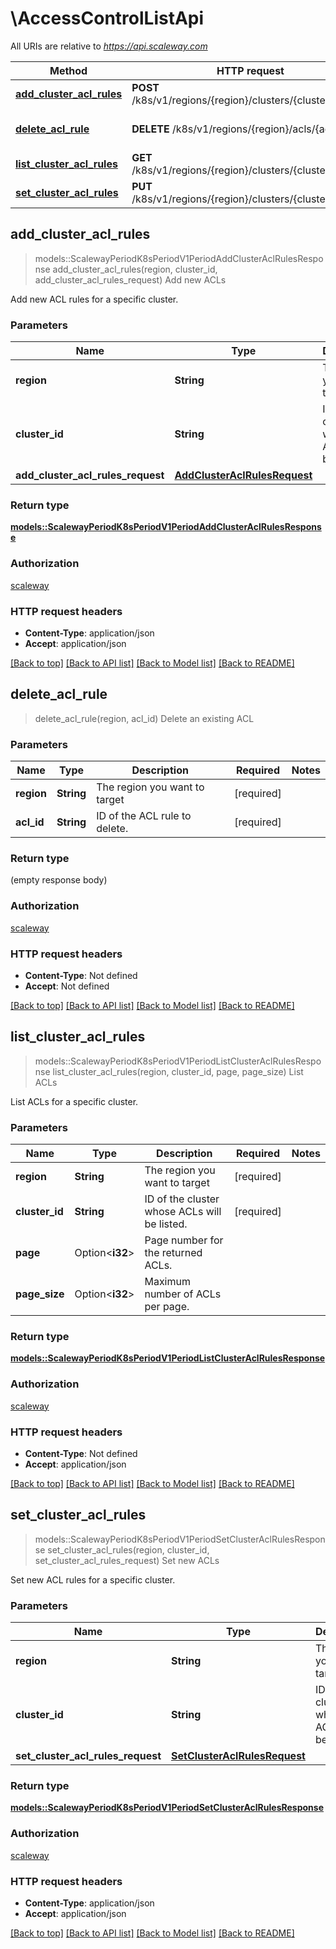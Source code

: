 # \AccessControlListApi

All URIs are relative to *https://api.scaleway.com*

Method | HTTP request | Description
------------- | ------------- | -------------
[**add_cluster_acl_rules**](AccessControlListApi.md#add_cluster_acl_rules) | **POST** /k8s/v1/regions/{region}/clusters/{cluster_id}/acls | Add new ACLs
[**delete_acl_rule**](AccessControlListApi.md#delete_acl_rule) | **DELETE** /k8s/v1/regions/{region}/acls/{acl_id} | Delete an existing ACL
[**list_cluster_acl_rules**](AccessControlListApi.md#list_cluster_acl_rules) | **GET** /k8s/v1/regions/{region}/clusters/{cluster_id}/acls | List ACLs
[**set_cluster_acl_rules**](AccessControlListApi.md#set_cluster_acl_rules) | **PUT** /k8s/v1/regions/{region}/clusters/{cluster_id}/acls | Set new ACLs



## add_cluster_acl_rules

> models::ScalewayPeriodK8sPeriodV1PeriodAddClusterAclRulesResponse add_cluster_acl_rules(region, cluster_id, add_cluster_acl_rules_request)
Add new ACLs

Add new ACL rules for a specific cluster.

### Parameters


Name | Type | Description  | Required | Notes
------------- | ------------- | ------------- | ------------- | -------------
**region** | **String** | The region you want to target | [required] |
**cluster_id** | **String** | ID of the cluster whose ACLs will be added. | [required] |
**add_cluster_acl_rules_request** | [**AddClusterAclRulesRequest**](AddClusterAclRulesRequest.md) |  | [required] |

### Return type

[**models::ScalewayPeriodK8sPeriodV1PeriodAddClusterAclRulesResponse**](scaleway.k8s.v1.AddClusterACLRulesResponse.md)

### Authorization

[scaleway](../README.md#scaleway)

### HTTP request headers

- **Content-Type**: application/json
- **Accept**: application/json

[[Back to top]](#) [[Back to API list]](../README.md#documentation-for-api-endpoints) [[Back to Model list]](../README.md#documentation-for-models) [[Back to README]](../README.md)


## delete_acl_rule

> delete_acl_rule(region, acl_id)
Delete an existing ACL

### Parameters


Name | Type | Description  | Required | Notes
------------- | ------------- | ------------- | ------------- | -------------
**region** | **String** | The region you want to target | [required] |
**acl_id** | **String** | ID of the ACL rule to delete. | [required] |

### Return type

 (empty response body)

### Authorization

[scaleway](../README.md#scaleway)

### HTTP request headers

- **Content-Type**: Not defined
- **Accept**: Not defined

[[Back to top]](#) [[Back to API list]](../README.md#documentation-for-api-endpoints) [[Back to Model list]](../README.md#documentation-for-models) [[Back to README]](../README.md)


## list_cluster_acl_rules

> models::ScalewayPeriodK8sPeriodV1PeriodListClusterAclRulesResponse list_cluster_acl_rules(region, cluster_id, page, page_size)
List ACLs

List ACLs for a specific cluster.

### Parameters


Name | Type | Description  | Required | Notes
------------- | ------------- | ------------- | ------------- | -------------
**region** | **String** | The region you want to target | [required] |
**cluster_id** | **String** | ID of the cluster whose ACLs will be listed. | [required] |
**page** | Option<**i32**> | Page number for the returned ACLs. |  |
**page_size** | Option<**i32**> | Maximum number of ACLs per page. |  |

### Return type

[**models::ScalewayPeriodK8sPeriodV1PeriodListClusterAclRulesResponse**](scaleway.k8s.v1.ListClusterACLRulesResponse.md)

### Authorization

[scaleway](../README.md#scaleway)

### HTTP request headers

- **Content-Type**: Not defined
- **Accept**: application/json

[[Back to top]](#) [[Back to API list]](../README.md#documentation-for-api-endpoints) [[Back to Model list]](../README.md#documentation-for-models) [[Back to README]](../README.md)


## set_cluster_acl_rules

> models::ScalewayPeriodK8sPeriodV1PeriodSetClusterAclRulesResponse set_cluster_acl_rules(region, cluster_id, set_cluster_acl_rules_request)
Set new ACLs

Set new ACL rules for a specific cluster.

### Parameters


Name | Type | Description  | Required | Notes
------------- | ------------- | ------------- | ------------- | -------------
**region** | **String** | The region you want to target | [required] |
**cluster_id** | **String** | ID of the cluster whose ACLs will be set. | [required] |
**set_cluster_acl_rules_request** | [**SetClusterAclRulesRequest**](SetClusterAclRulesRequest.md) |  | [required] |

### Return type

[**models::ScalewayPeriodK8sPeriodV1PeriodSetClusterAclRulesResponse**](scaleway.k8s.v1.SetClusterACLRulesResponse.md)

### Authorization

[scaleway](../README.md#scaleway)

### HTTP request headers

- **Content-Type**: application/json
- **Accept**: application/json

[[Back to top]](#) [[Back to API list]](../README.md#documentation-for-api-endpoints) [[Back to Model list]](../README.md#documentation-for-models) [[Back to README]](../README.md)

